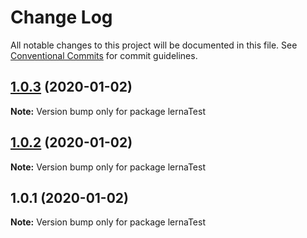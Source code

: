# Change Log

All notable changes to this project will be documented in this file.
See [Conventional Commits](https://conventionalcommits.org) for commit guidelines.

## [1.0.3](https://github.com/slee2540/lernaTest/compare/v1.0.2...v1.0.3) (2020-01-02)

**Note:** Version bump only for package lernaTest





## [1.0.2](https://github.com/slee2540/lernaTest/compare/v1.0.1...v1.0.2) (2020-01-02)

**Note:** Version bump only for package lernaTest





## 1.0.1 (2020-01-02)

**Note:** Version bump only for package lernaTest
